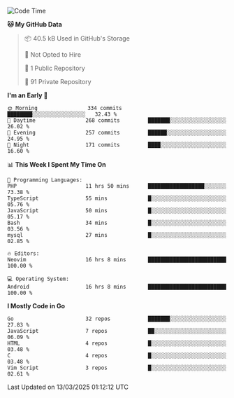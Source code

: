 
<!--START_SECTION:waka-->
![Code Time](http://img.shields.io/badge/Code%20Time-5%2C784%20hrs%205%20mins-blue)

**🐱 My GitHub Data** 

> 📦 40.5 kB Used in GitHub's Storage 
 > 
> 🚫 Not Opted to Hire
 > 
> 📜 1 Public Repository 
 > 
> 🔑 91 Private Repository 
 > 
**I'm an Early 🐤** 

```text
🌞 Morning                334 commits         ████████░░░░░░░░░░░░░░░░░   32.43 % 
🌆 Daytime                268 commits         ███████░░░░░░░░░░░░░░░░░░   26.02 % 
🌃 Evening                257 commits         ██████░░░░░░░░░░░░░░░░░░░   24.95 % 
🌙 Night                  171 commits         ████░░░░░░░░░░░░░░░░░░░░░   16.60 % 
```


📊 **This Week I Spent My Time On** 

```text
💬 Programming Languages: 
PHP                      11 hrs 50 mins      ██████████████████░░░░░░░   73.38 % 
TypeScript               55 mins             █░░░░░░░░░░░░░░░░░░░░░░░░   05.76 % 
JavaScript               50 mins             █░░░░░░░░░░░░░░░░░░░░░░░░   05.17 % 
Bash                     34 mins             █░░░░░░░░░░░░░░░░░░░░░░░░   03.56 % 
mysql                    27 mins             █░░░░░░░░░░░░░░░░░░░░░░░░   02.85 % 

🔥 Editors: 
Neovim                   16 hrs 8 mins       █████████████████████████   100.00 % 

💻 Operating System: 
Android                  16 hrs 8 mins       █████████████████████████   100.00 % 
```

**I Mostly Code in Go** 

```text
Go                       32 repos            ███████░░░░░░░░░░░░░░░░░░   27.83 % 
JavaScript               7 repos             ██░░░░░░░░░░░░░░░░░░░░░░░   06.09 % 
HTML                     4 repos             █░░░░░░░░░░░░░░░░░░░░░░░░   03.48 % 
C                        4 repos             █░░░░░░░░░░░░░░░░░░░░░░░░   03.48 % 
Vim Script               3 repos             █░░░░░░░░░░░░░░░░░░░░░░░░   02.61 % 
```




 Last Updated on 13/03/2025 01:12:12 UTC
<!--END_SECTION:waka-->
